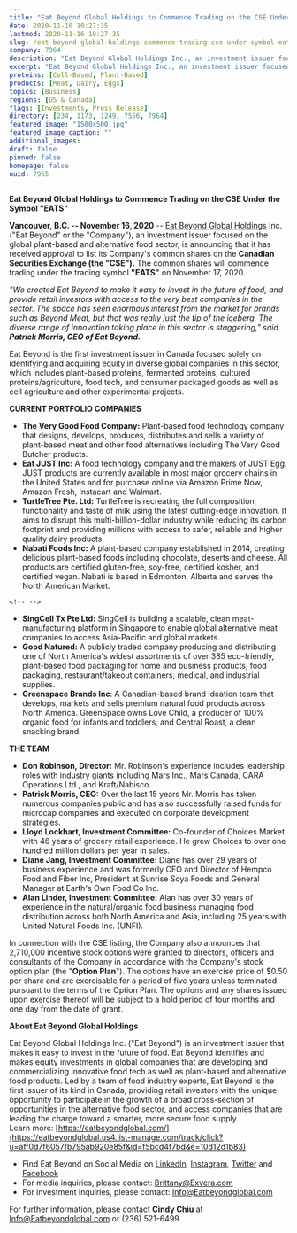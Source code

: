 ```yaml
---
title: "Eat Beyond Global Holdings to Commence Trading on the CSE Under the Symbol 'EATS'"
date: 2020-11-16 10:27:35
lastmod: 2020-11-16 10:27:35
slug: /eat-beyond-global-holdings-commence-trading-cse-under-symbol-eats
company: 7964
description: "Eat Beyond Global Holdings Inc., an investment issuer focused on the global plant-based and alternative food sector, is announcing that it has received approval to list its company’s common shares on the Canadian Securities Exchange. The common shares will commence trading under the trading symbol \"EATS\" on November 17, 2020. Eat Beyond is the first investment issuer in Canada focused solely on identifying and acquiring equity in diverse global companies in this sector, which includes plant-based proteins, fermented proteins, cultured proteins/agriculture, food tech, and consumer packaged goods as well as cell agriculture and other experimental projects."
excerpt: "Eat Beyond Global Holdings Inc., an investment issuer focused on the global plant-based and alternative food sector, is announcing that it has received approval to list its company’s common shares on the Canadian Securities Exchange. The common shares will commence trading under the trading symbol \"EATS\" on November 17, 2020. Eat Beyond is the first investment issuer in Canada focused solely on identifying and acquiring equity in diverse global companies in this sector, which includes plant-based proteins, fermented proteins, cultured proteins/agriculture, food tech, and consumer packaged goods as well as cell agriculture and other experimental projects."
proteins: [Cell-Based, Plant-Based]
products: [Meat, Dairy, Eggs]
topics: [Business]
regions: [US & Canada]
flags: [Investments, Press Release]
directory: [234, 1173, 1249, 7556, 7964]
featured_image: "1500x500.jpg"
featured_image_caption: ""
additional_images:
draft: false
pinned: false
homepage: false
uuid: 7965
---
```

**Eat Beyond Global Holdings to Commence Trading on the CSE Under the
Symbol "EATS"**

**Vancouver, B.C. -- November 16, 2020** -- [Eat Beyond Global
Holdings](https://eatbeyondglobal.us4.list-manage.com/track/click?u=aff0d7f6057fb795ab920e85f&id=5a8bfc7147&e=10d12d1b83)
Inc. ("Eat Beyond" or the "Company"), an investment issuer focused on
the global plant-based and alternative food sector, is announcing that
it has received approval to list its Company's common shares on the
**Canadian Securities Exchange (the "CSE").** The common shares will
commence trading under the trading symbol **\"EATS\"** on November 17,
2020.

*"We created Eat Beyond to make it easy to invest in the future of food,
and provide retail investors with access to the very best companies in
the sector. The space has seen enormous interest from the market for
brands such as Beyond Meat, but that was really just the tip of the
iceberg. The diverse range of innovation taking place in this sector is
staggering," said* ***Patrick Morris, CEO of Eat Beyond.***

Eat Beyond is the first investment issuer in Canada focused solely on
identifying and acquiring equity in diverse global companies in this
sector, which includes plant-based proteins, fermented proteins,
cultured proteins/agriculture, food tech, and consumer packaged goods as
well as cell agriculture and other experimental projects.

**CURRENT PORTFOLIO COMPANIES**

-   **The Very Good Food Company:** Plant-based food technology company
    that designs, develops, produces, distributes and sells a variety of
    plant-based meat and other food alternatives including The Very Good
    Butcher products.
-   **Eat JUST Inc:** A food technology company and the makers of JUST
    Egg. JUST products are currently available in most major grocery
    chains in the United States and for purchase online via Amazon Prime
    Now, Amazon Fresh, Instacart and Walmart.
-   **TurtleTree Pte. Ltd:** TurtleTree is recreating the full
    composition, functionality and taste of milk using the latest
    cutting-edge innovation. It aims to disrupt this
    multi-billion-dollar industry while reducing its carbon footprint
    and providing millions with access to safer, reliable and higher
    quality dairy products.
-   **Nabati Foods Inc:** A plant-based company established in 2014,
    creating delicious plant-based foods including chocolate, deserts
    and cheese. All products are certified gluten-free, soy-free,
    certified kosher, and certified vegan. Nabati is based in Edmonton,
    Alberta and serves the North American Market.

```{=html}
<!-- -->
```
-   **SingCell Tx Pte Ltd:** SingCell is building a scalable, clean
    meat-manufacturing platform in Singapore to enable global
    alternative meat companies to access Asia-Pacific and global
    markets.
-   **Good Natured:** A publicly traded company producing and
    distributing one of North America\'s widest assortments of over 385
    eco-friendly, plant-based food packaging for home and business
    products, food packaging, restaurant/takeout containers, medical,
    and industrial supplies.
-   **Greenspace Brands Inc**: A Canadian-based brand ideation team that
    develops, markets and sells premium natural food products across
    North America. GreenSpace owns Love Child, a producer of 100%
    organic food for infants and toddlers, and Central Roast, a clean
    snacking brand.

**THE TEAM**

-   **Don Robinson, Director:** Mr. Robinson's experience includes
    leadership roles with industry giants including Mars Inc., Mars
    Canada, CARA Operations Ltd., and Kraft/Nabisco.
-   **Patrick Morris, CEO:** Over the last 15 years Mr. Morris has taken
    numerous companies public and has also successfully raised funds for
    microcap companies and executed on corporate development strategies.
-   **Lloyd Lockhart, Investment Committee:** Co-founder of Choices
    Market with 46 years of grocery retail experience. He grew Choices
    to over one hundred million dollars per year in sales.
-   **Diane Jang, Investment Committee:** Diane has over 29 years of
    business experience and was formerly CEO and Director of Hempco Food
    and Fiber Inc, President at Sunrise Soya Foods and General Manager
    at Earth's Own Food Co Inc.
-   **Alan Linder, Investment Committee:** Alan has over 30 years of
    experience in the natural/organic food business managing food
    distribution across both North America and Asia, including 25 years
    with United Natural Foods Inc. (UNFI).

In connection with the CSE listing, the Company also announces that
2,710,000 incentive stock options were granted to directors, officers
and consultants of the Company in accordance with the Company's stock
option plan (the "**Option Plan**"). The options have an exercise price
of \$0.50 per share and are exercisable for a period of five years
unless terminated pursuant to the terms of the Option Plan. The options
and any shares issued upon exercise thereof will be subject to a hold
period of four months and one day from the date of grant.

**About Eat Beyond Global Holdings**

Eat Beyond Global Holdings Inc. ("Eat Beyond") is an investment issuer
that makes it easy to invest in the future of food. Eat Beyond
identifies and makes equity investments in global companies that are
developing and commercializing innovative food tech as well as
plant-based and alternative food products. Led by a team of food
industry experts, Eat Beyond is the first issuer of its kind in Canada,
providing retail investors with the unique opportunity to participate in
the growth of a broad cross-section of opportunities in the alternative
food sector, and access companies that are leading the charge toward a
smarter, more secure food supply.\
Learn more:
[https://eatbeyondglobal.com/](https://eatbeyondglobal.us4.list-manage.com/track/click?u=aff0d7f6057fb795ab920e85f&id=f5bcd4f7bd&e=10d12d1b83)

-   Find Eat Beyond on Social Media on
    [LinkedIn](https://eatbeyondglobal.us4.list-manage.com/track/click?u=aff0d7f6057fb795ab920e85f&id=f61b0a2b41&e=10d12d1b83),
    [Instagram](https://eatbeyondglobal.us4.list-manage.com/track/click?u=aff0d7f6057fb795ab920e85f&id=fdc490ea6d&e=10d12d1b83),
    [Twitter](https://eatbeyondglobal.us4.list-manage.com/track/click?u=aff0d7f6057fb795ab920e85f&id=0fa7facd9d&e=10d12d1b83)
    and
    [Facebook](https://eatbeyondglobal.us4.list-manage.com/track/click?u=aff0d7f6057fb795ab920e85f&id=6e91086ec9&e=10d12d1b83)
-   For media inquiries, please contact: <Brittany@Exvera.com>
-   For investment inquiries, please contact:
    [I](mailto:Info@Eatbeyondglobal.com)[nfo@Eatbeyondglobal.com](mailto:Info@Eatbeyondglobal.com)

For further information, please contact **Cindy Chiu** at
<Info@Eatbeyondglobal.com> or (236) 521-6499
